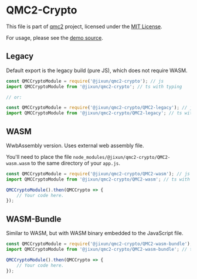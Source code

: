 # QMC2-Crypto

This file is part of [qmc2][qmc2] project, licensed under the
[MIT License][license].

For usage, please see the [demo source][demo_src].

## Legacy

Default export is the legacy build (pure JS), which does not require WASM.

```js
const QMCCryptoModule = require('@jixun/qmc2-crypto'); // js
import QMCCryptoModule from '@jixun/qmc2-crypto'; // ts with typing

// or:

const QMCCryptoModule = require('@jixun/qmc2-crypto/QMC2-legacy'); // js
import QMCCryptoModule from '@jixun/qmc2-crypto/QMC2-legacy'; // ts with typing
```

## WASM

WwbAssembly version. Uses external web assembly file.

You'll need to place the file `node_modules/@jixun/qmc2-crypto/QMC2-wasm.wasm`
to the same directory of your `app.js`.

```js
const QMCCryptoModule = require('@jixun/qmc2-crypto/QMC2-wasm'); // js
import QMCCryptoModule from '@jixun/qmc2-crypto/QMC2-wasm'; // ts with typing

QMCCryptoModule().then(QMCCrypto => {
	// Your code here.
});
```

## WASM-Bundle

Similar to WASM, but with WASM binary embedded to the JavaScript file.

```js
const QMCCryptoModule = require('@jixun/qmc2-crypto/QMC2-wasm-bundle'); // cjs
import QMCCryptoModule from '@jixun/qmc2-crypto/QMC2-wasm-bundle'; // ts

QMCCryptoModule().then(QMCCrypto => {
	// Your code here.
});
```

[qmc2]: https://github.com/jixunmoe/qmc2/
[license]: https://github.com/jixunmoe/qmc2/blob/main/LICENSE
[demo_src]: https://jixunmoe.github.io/qmc2/source.html
